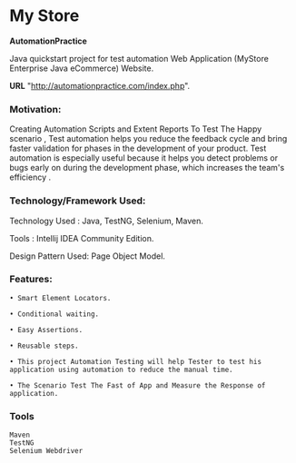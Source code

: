 # My Store
**AutomationPractice**

Java quickstart project for test automation Web Application (MyStore Enterprise Java eCommerce) Website.

**URL** 
"http://automationpractice.com/index.php".

### Motivation:

Creating Automation Scripts and Extent Reports To Test The Happy scenario , Test automation helps you reduce the feedback cycle and bring faster validation for phases in the development of your product. Test automation is especially useful because it helps you detect problems or bugs early on during the development phase, which increases the team's efficiency .


### Technology/Framework Used:

Technology Used : Java, TestNG, Selenium, Maven.

Tools : Intellij IDEA Community Edition.

Design Pattern Used: Page Object Model.


### Features:

    • Smart Element Locators.
      
    • Conditional waiting.
      
    • Easy Assertions.
      
    • Reusable steps.
    
    • This project Automation Testing will help Tester to test his application using automation to reduce the manual time.
   
    • The Scenario Test The Fast of App and Measure the Response of application.
    
    
 ### Tools
    Maven
    TestNG
    Selenium Webdriver

    



